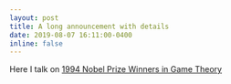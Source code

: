 ```yaml
---
layout: post
title: A long announcement with details
date: 2019-08-07 16:11:00-0400
inline: false
---
```

Here I talk on [1994 Nobel Prize Winners in Game Theory](http://otokoclub.pl/video_,303,wywiad-z-dr-hab-lukaszem-woznym-o-nagrodzie-nobla-z-ekonomii-z-1994-r.html)
